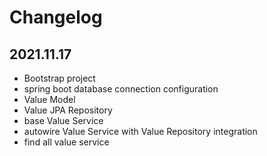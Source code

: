 # Changelog

## 2021.11.17

- Bootstrap project
- spring boot database connection configuration
- Value Model
- Value JPA Repository
- base Value Service
- autowire Value Service with Value Repository integration
- find all value service

